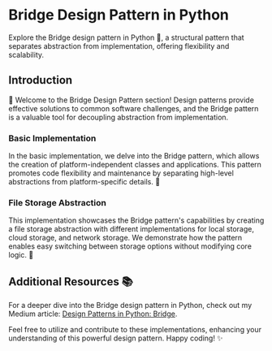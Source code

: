 # Bridge Design Pattern in Python

Explore the Bridge design pattern in Python 🌉, a structural pattern that separates abstraction from implementation, offering flexibility and scalability.

## Introduction

👋 Welcome to the Bridge Design Pattern section! Design patterns provide effective solutions to common software challenges, and the Bridge pattern is a valuable tool for decoupling abstraction from implementation.

### Basic Implementation

In the basic implementation, we delve into the Bridge pattern, which allows the creation of platform-independent classes and applications. This pattern promotes code flexibility and maintenance by separating high-level abstractions from platform-specific details. 🚀

### File Storage Abstraction

This implementation showcases the Bridge pattern's capabilities by creating a file storage abstraction with different implementations for local storage, cloud storage, and network storage. We demonstrate how the pattern enables easy switching between storage options without modifying core logic. 💾

## Additional Resources 📚

For a deeper dive into the Bridge design pattern in Python, check out my Medium article: [Design Patterns in Python: Bridge](#).

Feel free to utilize and contribute to these implementations, enhancing your understanding of this powerful design pattern. Happy coding! ✨
